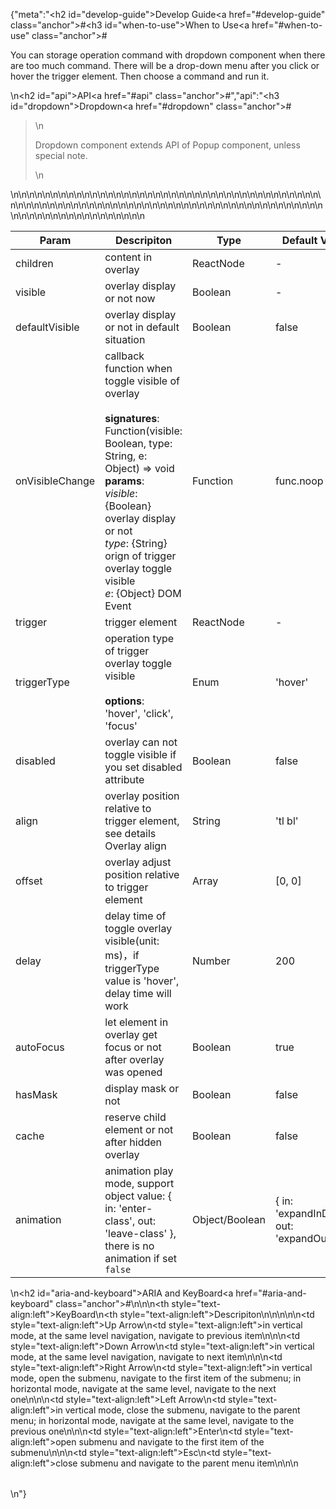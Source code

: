 {"meta":"<h2 id=\"develop-guide\">Develop Guide<a href=\"#develop-guide\" class=\"anchor\">#</a></h2><h3 id=\"when-to-use\">When to Use<a href=\"#when-to-use\" class=\"anchor\">#</a></h3><p>You can storage operation command with dropdown component when there are too much command. There will be a drop-down menu after you click or hover the trigger element. Then choose a command and run it.</p>\n<h2 id=\"api\">API<a href=\"#api\" class=\"anchor\">#</a></h2>","api":"<h3 id=\"dropdown\">Dropdown<a href=\"#dropdown\" class=\"anchor\">#</a></h3><blockquote>\n<p>Dropdown component extends API of Popup component,  unless special note.</p>\n</blockquote>\n<table>\n<thead>\n<tr>\n<th>Param</th>\n<th>Descripiton</th>\n<th>Type</th>\n<th>Default Value</th>\n</tr>\n</thead>\n<tbody>\n<tr>\n<td>children</td>\n<td>content in overlay</td>\n<td>ReactNode</td>\n<td>-</td>\n</tr>\n<tr>\n<td>visible</td>\n<td>overlay display or not now</td>\n<td>Boolean</td>\n<td>-</td>\n</tr>\n<tr>\n<td>defaultVisible</td>\n<td>overlay display or not in default situation</td>\n<td>Boolean</td>\n<td>false</td>\n</tr>\n<tr>\n<td>onVisibleChange</td>\n<td>callback function when toggle visible of overlay<br><br><strong>signatures</strong>:<br>Function(visible: Boolean, type: String, e: Object) =&gt; void<br><strong>params</strong>:<br><em>visible</em>: {Boolean} overlay display or not<br><em>type</em>: {String} orign of trigger overlay toggle visible<br>_e_: {Object} DOM Event</td>\n<td>Function</td>\n<td>func.noop</td>\n</tr>\n<tr>\n<td>trigger</td>\n<td>trigger element</td>\n<td>ReactNode</td>\n<td>-</td>\n</tr>\n<tr>\n<td>triggerType</td>\n<td>operation type of trigger overlay toggle visible<br><br><strong>options</strong>:<br>&apos;hover&apos;, &apos;click&apos;, &apos;focus&apos;</td>\n<td>Enum</td>\n<td>&apos;hover&apos;</td>\n</tr>\n<tr>\n<td>disabled</td>\n<td>overlay can not toggle visible if you set disabled attribute</td>\n<td>Boolean</td>\n<td>false</td>\n</tr>\n<tr>\n<td>align</td>\n<td>overlay position relative to trigger element, see details Overlay align</td>\n<td>String</td>\n<td>&apos;tl bl&apos;</td>\n</tr>\n<tr>\n<td>offset</td>\n<td>overlay adjust position relative to trigger element</td>\n<td>Array</td>\n<td>[0, 0]</td>\n</tr>\n<tr>\n<td>delay</td>\n<td>delay time of toggle overlay visible(unit: ms)&#xFF0C;if triggerType value is &apos;hover&apos;, delay time will work</td>\n<td>Number</td>\n<td>200</td>\n</tr>\n<tr>\n<td>autoFocus</td>\n<td>let element in overlay get focus or not after overlay was opened</td>\n<td>Boolean</td>\n<td>true</td>\n</tr>\n<tr>\n<td>hasMask</td>\n<td>display mask or not</td>\n<td>Boolean</td>\n<td>false</td>\n</tr>\n<tr>\n<td>cache</td>\n<td>reserve child element or not after hidden overlay</td>\n<td>Boolean</td>\n<td>false</td>\n</tr>\n<tr>\n<td>animation</td>\n<td>animation play mode, support object value: { in: &apos;enter-class&apos;, out: &apos;leave-class&apos; }, there is no animation if set <code>false</code></td>\n<td>Object/Boolean</td>\n<td>{ in: &apos;expandInDown&apos;, out: &apos;expandOutUp&apos; }</td>\n</tr>\n</tbody>\n</table>\n<h2 id=\"aria-and-keyboard\">ARIA and KeyBoard<a href=\"#aria-and-keyboard\" class=\"anchor\">#</a></h2><table>\n<thead>\n<tr>\n<th style=\"text-align:left\">KeyBoard</th>\n<th style=\"text-align:left\">Descripiton</th>\n</tr>\n</thead>\n<tbody>\n<tr>\n<td style=\"text-align:left\">Up Arrow</td>\n<td style=\"text-align:left\">in vertical mode, at the same level navigation, navigate to previous item</td>\n</tr>\n<tr>\n<td style=\"text-align:left\">Down Arrow</td>\n<td style=\"text-align:left\">in vertical mode, at the same level navigation, navigate to next item</td>\n</tr>\n<tr>\n<td style=\"text-align:left\">Right Arrow</td>\n<td style=\"text-align:left\">in vertical mode, open the submenu, navigate to the first item of the submenu; in horizontal mode, navigate at the same level, navigate to the next one</td>\n</tr>\n<tr>\n<td style=\"text-align:left\">Left Arrow</td>\n<td style=\"text-align:left\">in vertical mode, close the submenu, navigate to the parent menu; in horizontal mode, navigate at the same level, navigate to the previous one</td>\n</tr>\n<tr>\n<td style=\"text-align:left\">Enter</td>\n<td style=\"text-align:left\">open submenu and navigate to the first item of the submenu</td>\n</tr>\n<tr>\n<td style=\"text-align:left\">Esc</td>\n<td style=\"text-align:left\">close submenu and navigate to the parent menu item</td>\n</tr>\n</tbody>\n</table>\n"}